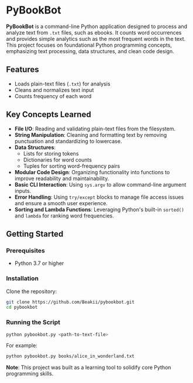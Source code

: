 # PyBookBot

**PyBookBot** is a command-line Python application designed to process and analyze text from `.txt` files, such as ebooks. It counts word occurrences and provides simple analytics such as the most frequent words in the text. This project focuses on foundational Python programming concepts, emphasizing text processing, data structures, and clean code design.

## Features

- Loads plain-text files (`.txt`) for analysis
- Cleans and normalizes text input
- Counts frequency of each word

## Key Concepts Learned

* **File I/O**: Reading and validating plain-text files from the filesystem.
* **String Manipulation**: Cleaning and formatting text by removing punctuation and standardizing to lowercase.
* **Data Structures**:
  * Lists for storing tokens
  * Dictionaries for word counts
  * Tuples for sorting word-frequency pairs
* **Modular Code Design**: Organizing functionality into functions to improve readability and maintainability.
* **Basic CLI Interaction**: Using `sys.argv` to allow command-line argument inputs.
* **Error Handling**: Using `try/except` blocks to manage file access issues and ensure a smooth user experience.
* **Sorting and Lambda Functions**: Leveraging Python's built-in `sorted()` and `lambda` for ranking word frequencies.

## Getting Started

### Prerequisites

* Python 3.7 or higher

### Installation

Clone the repository:

```bash
git clone https://github.com/Beakii/pybookbot.git
cd pybookbot
```

### Running the Script

```bash
python pybookbot.py <path-to-text-file>
```

For example:

```bash
python pybookbot.py books/alice_in_wonderland.txt
```

**Note**: This project was built as a learning tool to solidify core Python programming skills.
